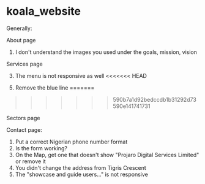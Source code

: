 # koala_website

Generally:
<!-- 1. The bottom links don't show what page you are active one -->

About page
1. I don't understand the images you used under the goals, mission, vision
<!-- 2. Make the "trusted partners list" responsive -->
<!-- 3. Where is the "become a partner"? -->

Services page
<!-- 1. The icons are too big on mobile -->
<!-- 2. They don't align to the centre with the text -->
3. The menu is not responsive as well
<<<<<<< HEAD
<!-- 4. Typo; services not servises  -->
5. Remove the blue line
=======
<!-- 4. Typo; services not servises -->
<!-- 5. Remove the blue line -->
>>>>>>> 590b7a1d92bedccdb1b31292d73590e141741731
<!-- 6. There is no back to top button -->

Sectors page
<!-- 1. It says "services" instead of sectors -->
<!-- 2. "check out this service"? what is that? shouldn't it be the sector name? -->
<!-- 3. When you click, it's the same Image that shows, it doesn't pick the image of the sector you clicked on -->

Contact page:
1. Put a correct Nigerian phone number format
2. Is the form working?
3. On the Map, get one that doesn't show "Projaro Digital Services Limited" or remove it
4. You didn't change the address from Tigris Crescent
5. The "showcase and guide users..." is not responsive
